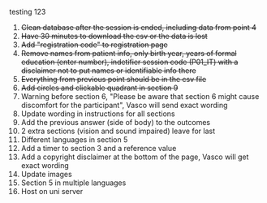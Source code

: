 testing 123

1. ~~Clean database after the session is ended, including data from point 4~~
2. ~~Have 30 minutes to download the csv or the data is lost~~
3. ~~Add "registration code" to registration page~~
4. ~~Remove names from patient info, only birth year, years of formal education (enter number), indetifier session code (P01_IT) with a disclaimer not to put names or identifiable info there~~
5. ~~Everything from previous point should be in the csv file~~
6. ~~Add circles and clickable quadrant in section 9~~
7. Warning before section 6, "Please be aware that section 6 might cause discomfort for the participant", Vasco will send exact wording
8. Update wording in instructions for all sections
9.  Add the previous answer (side of body) to the outcomes
10. 2 extra sections (vision and sound impaired) leave for last
11. Different languages in section 5
12. Add a timer to section 3 and a reference value
13. Add a copyright disclaimer at the bottom of the page, Vasco will get exact wording
14. Update images
15. Section 5 in multiple languages
16. Host on uni server